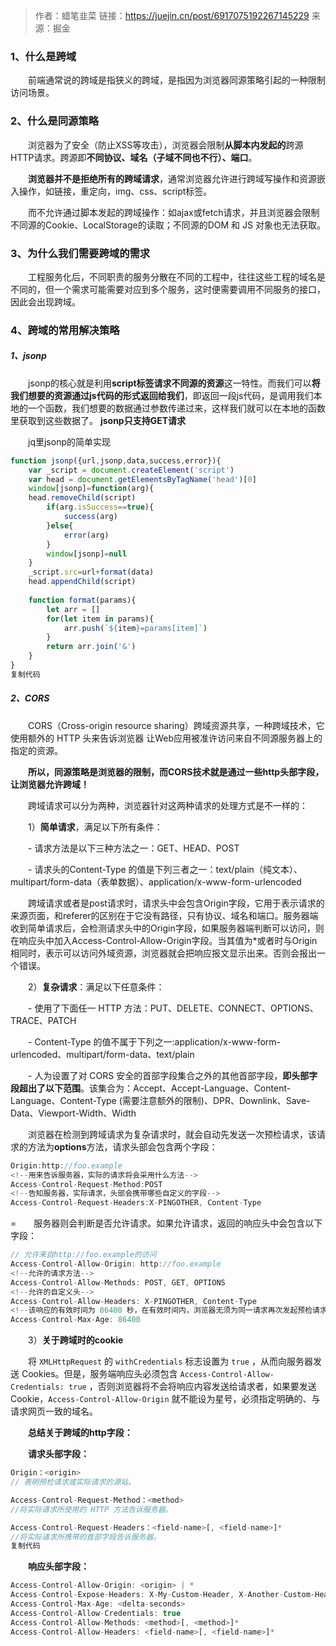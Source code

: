 > 作者：蜡笔韭菜
> 链接：https://juejin.cn/post/6917075192267145229
> 来源：掘金

### 1、什么是跨域

　　前端通常说的跨域是指狭义的跨域，是指因为浏览器同源策略引起的一种限制访问场景。

### 2、什么是同源策略

　　浏览器为了安全（防止XSS等攻击），浏览器会限制**从脚本内发起的**跨源HTTP请求。跨源即**不同协议、域名（子域不同也不行）、端口**。

　　**浏览器并不是拒绝所有的跨域请求**，通常浏览器允许进行跨域写操作和资源嵌入操作，如链接，重定向，img、css、script标签。

　　而不允许通过脚本发起的跨域操作：如ajax或fetch请求，并且浏览器会限制不同源的Cookie、LocalStorage的读取；不同源的DOM 和 JS 对象也无法获取。

### 3、为什么我们需要跨域的需求

　　工程服务化后，不同职责的服务分散在不同的工程中，往往这些工程的域名是不同的，但一个需求可能需要对应到多个服务，这时便需要调用不同服务的接口，因此会出现跨域。

### 4、跨域的常用解决策略

##### 1、jsonp

　　jsonp的核心就是利用**script标签请求不同源的资源**这一特性。而我们可以**将我们想要的资源通过js代码的形式返回给我们**，即返回一段js代码，是调用我们本地的一个函数，我们想要的数据通过参数传递过来，这样我们就可以在本地的函数里获取到这些数据了。  **jsonp只支持GET请求**

　　jq里jsonp的简单实现

```js
function jsonp({url,jsonp,data,success,error}){
    var _script = document.createElement('script')
    var head = document.getElementsByTagName('head')[0]
    window[jsonp]=function(arg){
    head.removeChild(script)
        if(arg.isSuccess==true){
            success(arg)
        }else{
            error(arg)
        }
        window[jsonp]=null
    }
    _script.src=url+format(data)
    head.appendChild(script) 
    
    function format(params){
        let arr = []
        for(let item in params){
            arr.push(`${item}=params[item]`)
        }
        return arr.join('&')
    }
}
复制代码
```

##### 2、CORS

　　CORS（Cross-origin resource sharing）跨域资源共享，一种跨域技术，它使用额外的 HTTP 头来告诉浏览器  让Web应用被准许访问来自不同源服务器上的指定的资源。

　　**所以，同源策略是浏览器的限制，而CORS技术就是通过一些http头部字段，让浏览器允许跨域！**

　　跨域请求可以分为两种，浏览器针对这两种请求的处理方式是不一样的：

　　1）**简单请求**，满足以下所有条件：

　　- 请求方法是以下三种方法之一：GET、HEAD、POST

　　- 请求头的Content-Type 的值是下列三者之一：text/plain（纯文本）、multipart/form-data（表单数据）、application/x-www-form-urlencoded

　　跨域请求或者是post请求时，请求头中会包含Origin字段，它用于表示请求的来源页面，和referer的区别在于它没有路径，只有协议、域名和端口。服务器端收到简单请求后，会检测请求头中的Origin字段，如果服务器端判断可以访问，则在响应头中加入Access-Control-Allow-Origin字段。当其值为*或者时与Origin相同时，表示可以访问外域资源，浏览器就会把响应报文显示出来。否则会报出一个错误。

　　2）**复杂请求**：满足以下任意条件：

　　- 使用了下面任一 HTTP 方法：PUT、DELETE、CONNECT、OPTIONS、TRACE、PATCH　　

　　- Content-Type 的值不属于下列之一:application/x-www-form-urlencoded、multipart/form-data、text/plain　　

　　- 人为设置了对 CORS 安全的首部字段集合之外的其他首部字段，**即头部字段超出了以下范围**。该集合为：Accept、Accept-Language、Content-Language、Content-Type (需要注意额外的限制)、DPR、Downlink、Save-Data、Viewport-Width、Width　　

　　浏览器在检测到跨域请求为复杂请求时，就会自动先发送一次预检请求，该请求的方法为**options**方法，请求头部会包含两个字段：

```js
Origin:http://foo.example
<!--用来告诉服务器，实际的请求将会采用什么方法-->
Access-Control-Request-Method:POST
<!--告知服务器，实际请求，头部会携带哪些自定义的字段-->
Access-Control-Request-Headers:X-PINGOTHER, Content-Type
```

=　　服务器则会判断是否允许请求。如果允许请求，返回的响应头中会包含以下字段：

```js
// 允许来自http://foo.example的访问
Access-Control-Allow-Origin: http://foo.example
<!--允许的请求方法-->
Access-Control-Allow-Methods: POST, GET, OPTIONS
<!--允许的自定义头-->
Access-Control-Allow-Headers: X-PINGOTHER, Content-Type
<!--该响应的有效时间为 86400 秒，在有效时间内，浏览器无须为同一请求再次发起预检请求-->
Access-Control-Max-Age: 86400
```

　　3）**关于跨域时的cookie**

　　将 `XMLHttpRequest` 的 `withCredentials` 标志设置为 `true` ，从而向服务器发送 Cookies。但是，服务端响应头必须包含 `Access-Control-Allow-Credentials: true` ，否则浏览器将不会将响应内容发送给请求者，如果要发送Cookie，`Access-Control-Allow-Origin` 就不能设为星号，必须指定明确的、与请求网页一致的域名。

　　**总结关于跨域的http字段：**

　　**请求头部字段：**

```js
Origin：<origin>
// 表明预检请求或实际请求的源站。

Access-Control-Request-Method：<method>  
//将实际请求所使用的 HTTP 方法告诉服务器。

Access-Control-Request-Headers：<field-name>[, <field-name>]* 
//将实际请求所携带的首部字段告诉服务器。
复制代码
```

　　**响应头部字段：**

```js
Access-Control-Allow-Origin: <origin> | *
Access-Control-Expose-Headers: X-My-Custom-Header, X-Another-Custom-Header
Access-Control-Max-Age: <delta-seconds>
Access-Control-Allow-Credentials: true
Access-Control-Allow-Methods: <method>[, <method>]*
Access-Control-Allow-Headers: <field-name>[, <field-name>]*
```